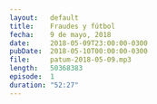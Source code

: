 ```yaml
---
layout:   default
title:    Fraudes y fútbol
fecha:    9 de mayo, 2018
date:     2018-05-09T23:00:00-0300
pubDate:  2018-05-10T00:00:00-0300
file:     patum-2018-05-09.mp3
length:   50368383
episode:  1
duration: "52:27"
---
```

